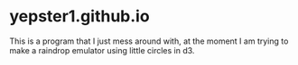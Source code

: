 # yepster1.github.io

This is a program that I just mess around with, at the moment I am trying to make a raindrop emulator using little circles in d3.
